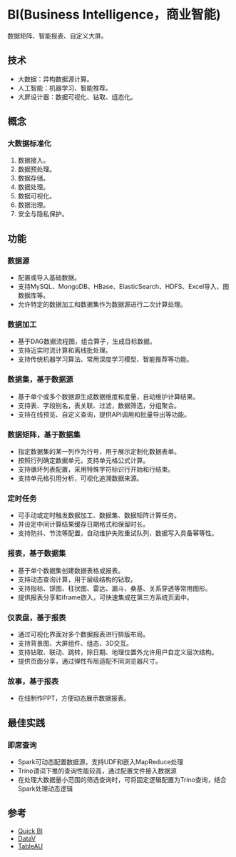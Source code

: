# BI(Business Intelligence，商业智能)

数据矩阵、智能报表、自定义大屏。

## 技术

- 大数据：异构数据源计算。
- 人工智能：机器学习、智能推荐。
- 大屏设计器：数据可视化、钻取、组态化。

## 概念

### 大数据标准化
1. 数据接入。
2. 数据预处理。
3. 数据存储。
4. 数据处理。
5. 数据可视化。
6. 数据治理。
7. 安全与隐私保护。

## 功能

### 数据源
- 配置或导入基础数据。
- 支持MySQL、MongoDB、HBase、ElasticSearch、HDFS、Excel导入、图数据库等。
- 允许特定的数据加工和数据集作为数据源进行二次计算处理。

### 数据加工
- 基于DAG数据流程图，组合算子，生成目标数据。
- 支持近实时流计算和离线批处理。
- 支持传统机器学习算法、常用深度学习模型、智能推荐等功能。

### 数据集，基于数据源
- 基于单个或多个数据源生成数据维度和度量，自动维护计算结果。
- 支持表、字段别名，表关联、过滤，数据筛选，分组聚合。
- 支持在线预览、自定义查询，提供API调用和批量导出等功能。

### 数据矩阵，基于数据集
- 指定数据集的某一列作为行号，用于展示定制化数据表单。
- 按照行列确定数据单元，支持单元格公式计算。
- 支持循环列表配置，采用特殊字符标识行开始和行结束。
- 支持单元格引用分析，可视化追溯数据来源。

### 定时任务
- 可手动或定时触发数据加工、数据集、数据矩阵计算任务。
- 并设定中间计算结果缓存日期格式和保留时长。
- 支持防抖、节流等配置，自动维护失败重试队列，数据写入具备幂等性。

### 报表，基于数据集
- 基于单个数据集创建数据表格或报表。
- 支持动态查询计算，用于层级结构的钻取。
- 支持指标、饼图、柱状图、雷达、漏斗、桑基、关系穿透等常用图形。
- 提供报表分享和iframe嵌入，可快速集成在第三方系统页面中。

### 仪表盘，基于报表
- 通过可视化界面对多个数据报表进行排版布局。
- 支持背景图、大屏组件、组态、3D交互。
- 支持钻取、联动、跳转，除日期、地理位置外允许用户自定义层次结构。
- 提供页面分享，通过弹性布局适配不同浏览器尺寸。

### 故事，基于报表
- 在线制作PPT，方便动态展示数据报表。

## 最佳实践

### 即席查询

- Spark可动态配置数据源，支持UDF和嵌入MapReduce处理
- Trino谓词下推的查询性能较高，通过配置文件接入数据源
- 在处理大数据量小范围的筛选查询时，可将固定逻辑配置为Trino查询，结合Spark处理动态逻辑

## 参考
- [Quick BI](https://space.bilibili.com/489439272/channel/detail?cid=152024)
- [DataV](https://www.bilibili.com/video/BV1Xi4y1s7R6)
- [TableAU](https://www.bilibili.com/video/BV1E4411B7ef)
